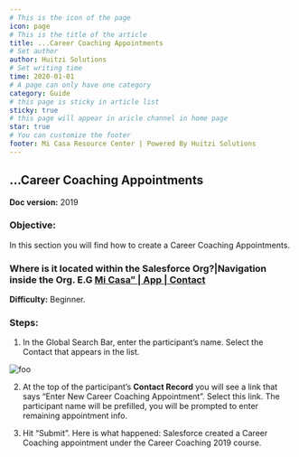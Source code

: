 ```yaml
---
# This is the icon of the page
icon: page
# This is the title of the article
title: ...Career Coaching Appointments
# Set author
author: Huitzi Solutions
# Set writing time
time: 2020-01-01
# A page can only have one category
category: Guide
# this page is sticky in article list
sticky: true
# this page will appear in aricle channel in home page
star: true
# You can customize the footer
footer: Mi Casa Resource Center | Powered By Huitzi Solutions
---
```


## ...Career Coaching Appointments

**Doc version:** 2019

### **Objective:**

In this section you will find how to create a Career Coaching Appointments.

### **Where is it located within the Salesforce Org?**|Navigation inside the Org. E.G [Mi Casa” | App | Contact](https://micasa--partial.lightning.force.com/lightning/o/Contact/list?filterName=Recent)

**Difficulty:** Beginner.

### **Steps:**

1. In the Global Search Bar, enter the participant’s name. Select the Contact that appears in the list.

<img :src="$withBase('/assets/careerCoachingAppointments/1.jpeg')" alt="foo">

2. At the top of the participant’s **Contact Record** you will see a link that says “Enter New Career Coaching Appointment”. Select this link. The participant name will be prefilled, you will be prompted to enter remaining appointment info.

3. Hit “Submit”. Here is what happened: Salesforce created a Career Coaching appointment under the Career Coaching 2019 course.
